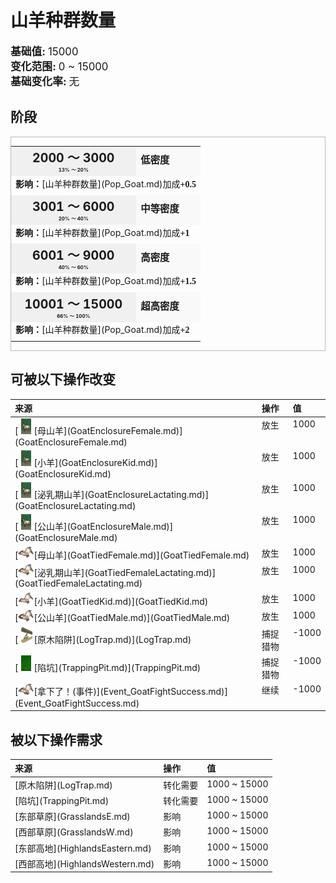 # 山羊种群数量  
  
<div style="font-size:1.2em"><b>基础值: </b> 15000 </div>  
<div style="font-size:1.2em"><b>变化范围: </b> 0 ~ 15000 </div>  
<div style="font-size:1.2em"><b>基础变化率: </b> 无 </div>  
  
## 阶段  
<div  style="border:1px solid #BBB"><table><tr style="height:2em;"><td style="background-color:#F0F0F0;text-align:center;width:180px;font-size:1.4em;font-weight:bold;vertical-align:middle;"><div>2000 ～ 3000<div><div style="font-size:0.4em">13% ～ 20%</div></td><td colspan=2 style="font-size:1.1em;vertical-align:middle;background-color:#F9F9F9;"><div><b>低密度</b></div><div style="font-size:0.8em;padding-top:4px;"></div></td></tr><tr><td colspan=2><b>影响：</b>[山羊种群数量](Pop_Goat.md)加成<span style="font-family:ui-monospace"><b>+0.5</b></span></td></tr><tr><td colspan=2></td></tr><tr style="height:2em;"><td style="background-color:#F0F0F0;text-align:center;width:180px;font-size:1.4em;font-weight:bold;vertical-align:middle;"><div>3001 ～ 6000<div><div style="font-size:0.4em">20% ～ 40%</div></td><td colspan=2 style="font-size:1.1em;vertical-align:middle;background-color:#F9F9F9;"><div><b>中等密度</b></div><div style="font-size:0.8em;padding-top:4px;"></div></td></tr><tr><td colspan=2><b>影响：</b>[山羊种群数量](Pop_Goat.md)加成<span style="font-family:ui-monospace"><b>+1</b></span></td></tr><tr><td colspan=2></td></tr><tr style="height:2em;"><td style="background-color:#F0F0F0;text-align:center;width:180px;font-size:1.4em;font-weight:bold;vertical-align:middle;"><div>6001 ～ 9000<div><div style="font-size:0.4em">40% ～ 60%</div></td><td colspan=2 style="font-size:1.1em;vertical-align:middle;background-color:#F9F9F9;"><div><b>高密度</b></div><div style="font-size:0.8em;padding-top:4px;"></div></td></tr><tr><td colspan=2><b>影响：</b>[山羊种群数量](Pop_Goat.md)加成<span style="font-family:ui-monospace"><b>+1.5</b></span></td></tr><tr><td colspan=2></td></tr><tr style="height:2em;"><td style="background-color:#F0F0F0;text-align:center;width:180px;font-size:1.4em;font-weight:bold;vertical-align:middle;"><div>10001 ～ 15000<div><div style="font-size:0.4em">66% ～ 100%</div></td><td colspan=2 style="font-size:1.1em;vertical-align:middle;background-color:#F9F9F9;"><div><b>超高密度</b></div><div style="font-size:0.8em;padding-top:4px;"></div></td></tr><tr><td colspan=2><b>影响：</b>[山羊种群数量](Pop_Goat.md)加成<span style="font-family:ui-monospace"><b>+2</b></span></td></tr><tr><td colspan=2></td></tr></table></div>  
  
## 可被以下操作改变  
<table class="table table-bordered" data-toggle="table"  ><thead style=""><tr ><th  style="text-align:left;vertical-align:top;"  >来源</th><th  style="text-align:left;vertical-align:top;"  >操作</th><th  style="text-align:left;vertical-align:top;"  data-sortable="true"  >值</th></tr></thead><tr ><td  style="text-align:left;vertical-align:top;"  >[<div style="width:25px;display:inline-block;text-align:center"><img decoding="async" src="Sprite/GoatFemaleEnclosure.png" href="a.md" style="max-width:25px;max-height:25px;"></div>[母山羊](GoatEnclosureFemale.md)](GoatEnclosureFemale.md)</td><td  style="text-align:left;vertical-align:top;"  >放生</td><td  style="text-align:left;vertical-align:top;"  >1000</td></tr><tr ><td  style="text-align:left;vertical-align:top;"  >[<div style="width:25px;display:inline-block;text-align:center"><img decoding="async" src="Sprite/GoatKidEnclosure.png" href="a.md" style="max-width:25px;max-height:25px;"></div>[小羊](GoatEnclosureKid.md)](GoatEnclosureKid.md)</td><td  style="text-align:left;vertical-align:top;"  >放生</td><td  style="text-align:left;vertical-align:top;"  >1000</td></tr><tr ><td  style="text-align:left;vertical-align:top;"  >[<div style="width:25px;display:inline-block;text-align:center"><img decoding="async" src="Sprite/GoatFemaleEnclosure.png" href="a.md" style="max-width:25px;max-height:25px;"></div>[泌乳期山羊](GoatEnclosureLactating.md)](GoatEnclosureLactating.md)</td><td  style="text-align:left;vertical-align:top;"  >放生</td><td  style="text-align:left;vertical-align:top;"  >1000</td></tr><tr ><td  style="text-align:left;vertical-align:top;"  >[<div style="width:25px;display:inline-block;text-align:center"><img decoding="async" src="Sprite/GoatMaleEnclosure.png" href="a.md" style="max-width:25px;max-height:25px;"></div>[公山羊](GoatEnclosureMale.md)](GoatEnclosureMale.md)</td><td  style="text-align:left;vertical-align:top;"  >放生</td><td  style="text-align:left;vertical-align:top;"  >1000</td></tr><tr ><td  style="text-align:left;vertical-align:top;"  >[<div style="width:25px;display:inline-block;text-align:center"><img decoding="async" src="Sprite/GoatTied.png" href="a.md" style="max-width:25px;max-height:25px;"></div>[母山羊](GoatTiedFemale.md)](GoatTiedFemale.md)</td><td  style="text-align:left;vertical-align:top;"  >放生</td><td  style="text-align:left;vertical-align:top;"  >1000</td></tr><tr ><td  style="text-align:left;vertical-align:top;"  >[<div style="width:25px;display:inline-block;text-align:center"><img decoding="async" src="Sprite/GoatTied.png" href="a.md" style="max-width:25px;max-height:25px;"></div>[泌乳期山羊](GoatTiedFemaleLactating.md)](GoatTiedFemaleLactating.md)</td><td  style="text-align:left;vertical-align:top;"  >放生</td><td  style="text-align:left;vertical-align:top;"  >1000</td></tr><tr ><td  style="text-align:left;vertical-align:top;"  >[<div style="width:25px;display:inline-block;text-align:center"><img decoding="async" src="Sprite/GoatTiedKid.png" href="a.md" style="max-width:25px;max-height:25px;"></div>[小羊](GoatTiedKid.md)](GoatTiedKid.md)</td><td  style="text-align:left;vertical-align:top;"  >放生</td><td  style="text-align:left;vertical-align:top;"  >1000</td></tr><tr ><td  style="text-align:left;vertical-align:top;"  >[<div style="width:25px;display:inline-block;text-align:center"><img decoding="async" src="Sprite/GoatTiedMale.png" href="a.md" style="max-width:25px;max-height:25px;"></div>[公山羊](GoatTiedMale.md)](GoatTiedMale.md)</td><td  style="text-align:left;vertical-align:top;"  >放生</td><td  style="text-align:left;vertical-align:top;"  >1000</td></tr><tr ><td  style="text-align:left;vertical-align:top;"  >[<div style="width:25px;display:inline-block;text-align:center"><img decoding="async" src="Sprite/LogTrap.png" href="a.md" style="max-width:25px;max-height:25px;"></div>[原木陷阱](LogTrap.md)](LogTrap.md)</td><td  style="text-align:left;vertical-align:top;"  >捕捉猎物</td><td  style="text-align:left;vertical-align:top;"  >-1000</td></tr><tr ><td  style="text-align:left;vertical-align:top;"  >[<div style="width:25px;display:inline-block;text-align:center"><img decoding="async" src="Sprite/TrappingPit.png" href="a.md" style="max-width:25px;max-height:25px;"></div>[陷坑](TrappingPit.md)](TrappingPit.md)</td><td  style="text-align:left;vertical-align:top;"  >捕捉猎物</td><td  style="text-align:left;vertical-align:top;"  >-1000</td></tr><tr ><td  style="text-align:left;vertical-align:top;"  >[<div style="width:25px;display:inline-block;text-align:center"><img decoding="async" src="Sprite/GoatCarcass.png" href="a.md" style="max-width:25px;max-height:25px;"></div>[拿下了！(事件)](Event_GoatFightSuccess.md)](Event_GoatFightSuccess.md)</td><td  style="text-align:left;vertical-align:top;"  >继续</td><td  style="text-align:left;vertical-align:top;"  >-1000</td></tr></tbody></table>  
  
  
## 被以下操作需求  
<table class="table table-bordered" data-toggle="table"  ><thead style=""><tr ><th  style="text-align:left;vertical-align:top;"  >来源</th><th  style="text-align:left;vertical-align:top;"  >操作</th><th  style="text-align:left;vertical-align:top;"  data-sortable="true"  >值</th></tr></thead><tr ><td  style="text-align:left;vertical-align:top;"  >[原木陷阱](LogTrap.md)</td><td  style="text-align:left;vertical-align:top;"  >转化需要</td><td  style="text-align:left;vertical-align:top;"  >1000 ~ 15000</td></tr><tr ><td  style="text-align:left;vertical-align:top;"  >[陷坑](TrappingPit.md)</td><td  style="text-align:left;vertical-align:top;"  >转化需要</td><td  style="text-align:left;vertical-align:top;"  >1000 ~ 15000</td></tr><tr ><td  style="text-align:left;vertical-align:top;"  >[东部草原](GrasslandsE.md)</td><td  style="text-align:left;vertical-align:top;"  >影响</td><td  style="text-align:left;vertical-align:top;"  >1000 ~ 15000</td></tr><tr ><td  style="text-align:left;vertical-align:top;"  >[西部草原](GrasslandsW.md)</td><td  style="text-align:left;vertical-align:top;"  >影响</td><td  style="text-align:left;vertical-align:top;"  >1000 ~ 15000</td></tr><tr ><td  style="text-align:left;vertical-align:top;"  >[东部高地](HighlandsEastern.md)</td><td  style="text-align:left;vertical-align:top;"  >影响</td><td  style="text-align:left;vertical-align:top;"  >1000 ~ 15000</td></tr><tr ><td  style="text-align:left;vertical-align:top;"  >[西部高地](HighlandsWestern.md)</td><td  style="text-align:left;vertical-align:top;"  >影响</td><td  style="text-align:left;vertical-align:top;"  >1000 ~ 15000</td></tr></tbody></table>  
  


<script>document.title="山羊种群数量 - 卡牌生存百科 Card Survival Wiki";</script>